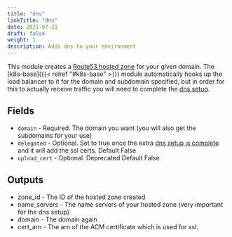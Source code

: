 ```yaml
---
title: "dns"
linkTitle: "dns"
date: 2021-07-21
draft: false
weight: 1
description: Adds dns to your environment
---
```


This module creates a [Route53 hosted zone](https://docs.aws.amazon.com/Route53/latest/DeveloperGuide/hosted-zones-working-with.html) for
your given domain. The [k8s-base]({{< relref "#k8s-base" >}}) module automatically hooks up the load balancer to it
for the domain and subdomain specified, but in order for this to actually receive traffic you will need to complete
the [dns setup](/miscellaneous/ingress).


## Fields

- `domain` - Required. The domain you want (you will also get the subdomains for your use)
- `delegated` - Optional. Set to true once the extra [dns setup is complete](/miscellaneous/ingress) and it will add the ssl certs. Default False
- `upload_cert` - Optional. Deprecated Default False

## Outputs

- zone_id - The ID of the hosted zone created
- name_servers - The name servers of your hosted zone (very important for the dns setup)
- domain - The domain again
- cert_arn - The arn of the ACM certificate which is used for ssl.